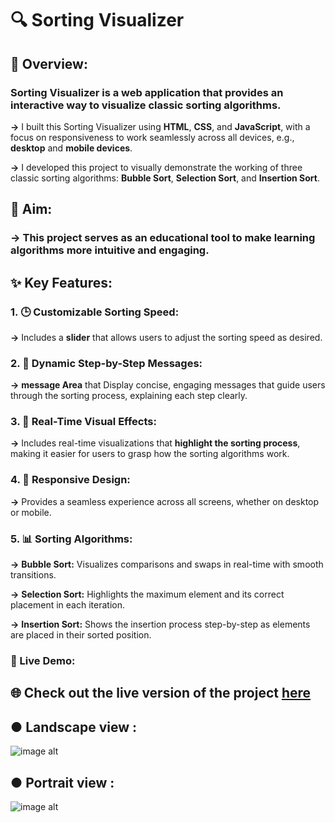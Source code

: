 # 🔍 Sorting Visualizer

## 📖 Overview:

### Sorting Visualizer is a web application that provides an interactive way to visualize classic sorting algorithms.

**->** I built this Sorting Visualizer using **HTML**, **CSS**, and **JavaScript**, with a focus on responsiveness to work seamlessly across all devices, e.g., **desktop** and **mobile devices**.

**->** I developed this project to visually demonstrate the working of three classic sorting algorithms: **Bubble Sort**, **Selection Sort**, and **Insertion Sort**.



## 🎯 Aim: 

### -> This project serves as an educational tool to make learning algorithms more intuitive and engaging.


## ✨ Key Features:

### 1. 🕒 Customizable Sorting Speed: 
**->** Includes a **slider** that allows users to adjust the sorting speed as desired.

### 2. 📝 Dynamic Step-by-Step Messages: 
**->** **message Area** that Display concise, engaging messages that guide users through the sorting process, explaining each step clearly.

### 3. 🎥 Real-Time Visual Effects: 
**->** Includes real-time visualizations that **highlight the sorting process**, making it easier for users to grasp how the sorting algorithms work.

### 4. 📱 Responsive Design: 
**->** Provides a seamless experience across all screens, whether on desktop or mobile.

### 5. 📊 Sorting Algorithms:
**->** **Bubble Sort:** Visualizes comparisons and swaps in real-time with smooth transitions.

**->** **Selection Sort:** Highlights the maximum element and its correct placement in each iteration.

**->** **Insertion Sort:** Shows the insertion process step-by-step as elements are placed in their sorted position.


### 🚀 Live Demo:


## 🌐 Check out the live version of the project [here](https://nidhibhamoriya.github.io/Sorting-Visualizer/)


## ● Landscape view :


![image alt](https://github.com/user-attachments/assets/7ff04614-0121-477f-afdd-42067047aa75)


## ● Portrait view :


![image alt](https://github.com/user-attachments/assets/cae60936-f663-4abd-a2b7-bc981ff909f9)
